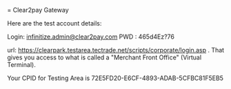 = Clear2pay Gateway

Here are the test account details:

Login: infinitize.admin@clear2pay.com
PWD : 465d4Ez?76

url: https://clearpark.testarea.tectrade.net/scripts/corporate/login.asp . That gives you access to what is called a "Merchant Front Office" (Virtual Terminal).

Your CPID for Testing Area is 72E5FD20-E6CF-4893-ADAB-5CFBC81F5EB5

